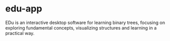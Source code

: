 # edu-app
EDu is an interactive desktop software for learning binary trees, focusing on exploring fundamental concepts, visualizing structures and learning in a practical way.
